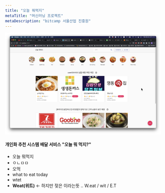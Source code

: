 ```yaml
---
title: "오늘 뭐먹지"
metaTitle: "머신러닝 프로젝트"
metaDescription: "bitcamp 서울산업 진흥원"
---
```

![main Image](todaymain.png)

#### 개인화 추천 시스템 배달 서비스 "오늘 뭐 먹지?"

- 오늘 뭐먹지
- ㅇㄴㅁㅁ
- 오먹
- what to eat today
- wtet
- __Weat(위트)__ <- 하지만 젖은 이라는뜻 ..
W.eat / wit / E.T 

